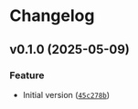 # Changelog

<!--next-version-placeholder-->

## v0.1.0 (2025-05-09)

### Feature

* Initial version ([`45c278b`](https://github.com/educationwarehouse/sleazy/commit/45c278be0ed53566f40ea26e38ce796bb6ca6f13))
